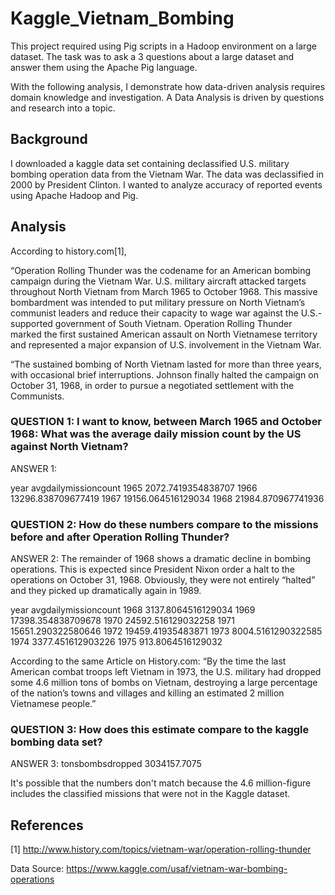 # Kaggle_Vietnam_Bombing

This project required using Pig scripts in a Hadoop environment on a large dataset.  The task was to ask a 3 questions about a large dataset and answer them using the Apache Pig language.

With the following analysis, I demonstrate how data-driven analysis requires domain knowledge and investigation. A Data Analysis is driven by questions and research into a topic.

## Background

I downloaded a kaggle data set containing declassified U.S. military bombing operation data from the Vietnam War. The data was declassified in 2000 by President Clinton. I wanted to analyze accuracy of reported events using Apache Hadoop and Pig.

## Analysis 

According to history.com[1],

“Operation Rolling Thunder was the codename for an American bombing campaign during the Vietnam War. U.S. military aircraft attacked targets throughout North Vietnam from March 1965 to October 1968. This massive bombardment was intended to put military pressure on North Vietnam’s communist leaders and reduce their capacity to wage war against the U.S.-supported government of South Vietnam. Operation Rolling Thunder marked the first sustained American assault on North Vietnamese territory and represented a major expansion of U.S. involvement in the Vietnam War.

“The sustained bombing of North Vietnam lasted for more than three years, with occasional brief interruptions. Johnson finally halted the campaign on October 31, 1968, in order to pursue a negotiated settlement with the Communists.

### QUESTION 1: I want to know, between March 1965 and October 1968: What was the average daily mission count by the US against North Vietnam?

ANSWER 1:

year	avgdailymissioncount
1965	2072.7419354838707
1966	13296.838709677419
1967	19156.064516129034
1968	21984.870967741936

### QUESTION 2: How do these numbers compare to the missions before and after Operation Rolling Thunder?

ANSWER 2: The remainder of 1968 shows a dramatic decline in bombing operations. This is expected since President Nixon order a halt to the operations on October 31, 1968. Obviously, they were not entirely “halted” and they picked up dramatically again in 1989.

year	avgdailymissioncount
1968	3137.8064516129034
1969	17398.354838709678
1970	24592.516129032258
1971	15651.290322580646
1972	19459.41935483871
1973	8004.5161290322585
1974	3377.451612903226
1975	913.8064516129032

According to the same Article on History.com:
“By the time the last American combat troops left Vietnam in 1973, the U.S. military had dropped some 4.6 million tons of bombs on Vietnam, destroying a large percentage of the nation’s towns and villages and killing an estimated 2 million Vietnamese people.”

### QUESTION 3: How does this estimate compare to the kaggle bombing data set?
ANSWER 3:
tonsbombsdropped
3034157.7075

It's possible that the numbers don't match because the 4.6 million-figure includes the classified missions that were not in the Kaggle dataset.

## References

[1] http://www.history.com/topics/vietnam-war/operation-rolling-thunder

Data Source:
https://www.kaggle.com/usaf/vietnam-war-bombing-operations

